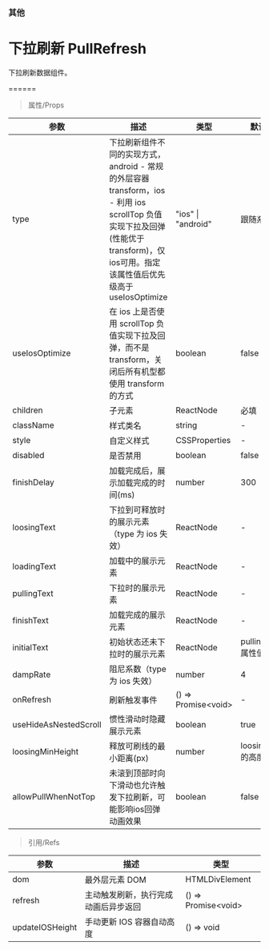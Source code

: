 ### 其他

# 下拉刷新 PullRefresh

下拉刷新数据组件。

======

> 属性/Props

|参数|描述|类型|默认值|
|----------|-------------|------|------|
|type|下拉刷新组件不同的实现方式，android \- 常规的外层容器 transform，ios \- 利用 ios scrollTop 负值实现下拉及回弹(性能优于transform)，仅ios可用。指定该属性值后优先级高于 useIosOptimize|"ios" \| "android"|跟随系统|
|useIosOptimize|在 ios 上是否使用 scrollTop 负值实现下拉及回弹，而不是 transform，关闭后所有机型都使用 transform 的方式|boolean|false|
|children|子元素|ReactNode|必填|
|className|样式类名|string|-|
|style|自定义样式|CSSProperties|-|
|disabled|是否禁用|boolean|false|
|finishDelay|加载完成后，展示加载完成的时间(ms)|number|300|
|loosingText|下拉到可释放时的展示元素（type 为 ios 失效）|ReactNode|-|
|loadingText|加载中的展示元素|ReactNode|-|
|pullingText|下拉时的展示元素|ReactNode|-|
|finishText|加载完成的展示元素|ReactNode|-|
|initialText|初始状态还未下拉时的展示元素|ReactNode|pullingText属性值|
|dampRate|阻尼系数（type 为 ios 失效）|number|4|
|onRefresh|刷新触发事件|() =\> Promise\<void\>|-|
|useHideAsNestedScroll|惯性滑动时隐藏展示元素|boolean|true|
|loosingMinHeight|释放可刷线的最小距离(px)|number|loosingText 的高度|
|allowPullWhenNotTop|未滚到顶部时向下滑动也允许触发下拉刷新，可能影响ios回弹动画效果|boolean|false|

> 引用/Refs

|参数|描述|类型|
|----------|-------------|------|
|dom|最外层元素 DOM|HTMLDivElement|
|refresh|主动触发刷新，执行完成动画后异步返回|() =\> Promise\<void\>|
|updateIOSHeight|手动更新 IOS 容器自动高度|() =\> void|
